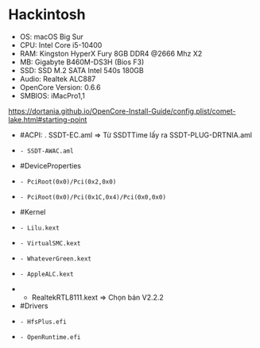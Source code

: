# Hackintosh

- OS: macOS Big Sur
- CPU: Intel Core i5-10400
- RAM: Kingston HyperX Fury 8GB DDR4 @2666 Mhz X2
- MB: Gigabyte B460M-DS3H (Bios F3)
- SSD:  SSD M.2 SATA Intel 540s 180GB
- Audio: Realtek ALC887
- OpenCore Version: 0.6.6
- SMBIOS: iMacPro1,1


https://dortania.github.io/OpenCore-Install-Guide/config.plist/comet-lake.html#starting-point

- #ACPI:
. SSDT-EC.aml => Từ SSDTTime lấy ra
 SSDT-PLUG-DRTNIA.aml
-     - SSDT-AWAC.aml
- #DeviceProperties
-     - PciRoot(0x0)/Pci(0x2,0x0)
-     - PciRoot(0x0)/Pci(0x1C,0x4)/Pci(0x0,0x0)
- #Kernel
-     - Lilu.kext
-     - VirtualSMC.kext
-     - WhateverGreen.kext
-     - AppleALC.kext
-    - RealtekRTL8111.kext => Chọn bản V2.2.2
- #Drivers
-     - HfsPlus.efi
-     - OpenRuntime.efi
